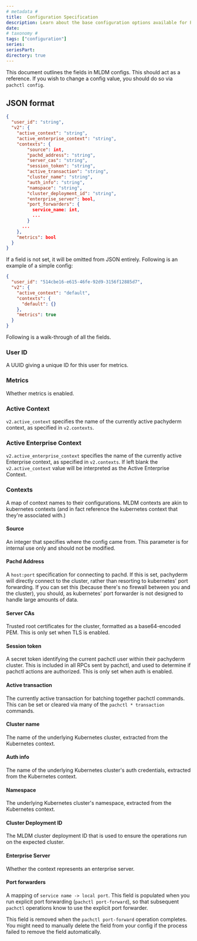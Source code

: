 ```yaml
---
# metadata # 
title:  Configuration Specification
description: Learn about the base configuration options available for Pachyderm.
date: 
# taxonomy #
tags: ["configuration"]
series:
seriesPart:
directory: true 
---
```


This document outlines the fields in MLDM configs. This should act as a
reference. If you wish to change a config value, you should do so via
`pachctl config`.

## JSON format

```json
{
  "user_id": "string",
  "v2": {
    "active_context": "string",
    "active_enterprise_context": "string",
    "contexts": {
        "source": int,
        "pachd_address": "string",
        "server_cas": "string",
        "session_token": "string",
        "active_transaction": "string",
        "cluster_name": "string",
        "auth_info": "string",
        "namspace": "string",
        "cluster_deployment_id": "string",
        "enterprise_server": bool,
        "port_forwarders": {
          service_name: int,
          ...
        }
      ...
    },
    "metrics": bool
  }
}
```

If a field is not set, it will be omitted from JSON entirely. Following is an
example of a simple config:

```json
{
  "user_id": "514cbe16-e615-46fe-92d9-3156f12885d7",
  "v2": {
    "active_context": "default",
    "contexts": {
      "default": {}
    },
    "metrics": true
  }
}
```

Following is a walk-through of all the fields.

### User ID

A UUID giving a unique ID for this user for metrics.

### Metrics

Whether metrics is enabled.

### Active Context

`v2.active_context` specifies the name of the currently active pachyderm
context, as specified in `v2.contexts`.

### Active Enterprise Context

`v2.active_enterprise_context` specifies the name of the currently active Enterprise context, as specified in `v2.contexts`. If left blank the `v2.active_context` value will be interpreted as the Active Enterprise Context.

### Contexts

A map of context names to their configurations. MLDM contexts are akin to
kubernetes contexts (and in fact reference the kubernetes context that they're
associated with.)

#### Source

An integer that specifies where the config came from. This parameter is for internal use only and
should not be modified.

#### Pachd Address

A `host:port` specification for connecting to pachd. If this is set, pachyderm
will directly connect to the cluster, rather than resorting to kubernetes'
port forwarding. If you can set this (because there's no firewall between you
and the cluster), you should, as kubernetes' port forwarder is not designed to
handle large amounts of data.

#### Server CAs

Trusted root certificates for the cluster, formatted as a base64-encoded PEM.
This is only set when TLS is enabled.

#### Session token

A secret token identifying the current pachctl user within their pachyderm
cluster. This is included in all RPCs sent by pachctl, and used to determine
if pachctl actions are authorized. This is only set when auth is enabled.

#### Active transaction

The currently active transaction for batching together pachctl commands. This
can be set or cleared via many of the `pachctl * transaction` commands.

#### Cluster name

The name of the underlying Kubernetes cluster, extracted from the Kubernetes
context.

#### Auth info

The name of the underlying Kubernetes cluster's auth credentials, extracted
from the Kubernetes context.

#### Namespace

The underlying Kubernetes cluster's namespace, extracted from the Kubernetes
context.

#### Cluster Deployment ID

The MLDM cluster deployment ID that is used to ensure the operations run on the
expected cluster.

#### Enterprise Server
Whether the context represents an enterprise server.

#### Port forwarders

A mapping of `service name -> local port`. This field is populated when you run
explicit port forwarding (`pachctl port-forward`), so that subsequent
`pachctl` operations know to use the explicit port forwarder.

This field is removed when the `pachctl port-forward` operation
completes. You might need to manually delete the field from your
config if the process failed to remove the field automatically.
